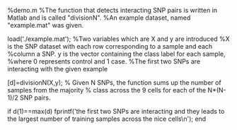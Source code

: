 %demo.m
%The function that detects interacting SNP pairs is written in Matlab and is called "divisionN".
%An example dataset, named "example.mat" was given.


load('./example.mat');
%Two variables which are X and y are introduced
%X is the SNP dataset with each row corresponding to a sample and each
%column a SNP. y is the vector containing the class label for each sample,
%where 0 represents control and 1 case.
%The first two SNPs are interacting with the given example


[d]=divisionN(X,y);
% Given N SNPs, the function sums up the number of samples from the majority
% class across the 9 cells for each of the N*(N-1)/2 SNP pairs.

if d(1)==max(d)
    fprintf('the first two SNPs are interacting and they leads to the largest number of training samples across the nice cells\n');
end
